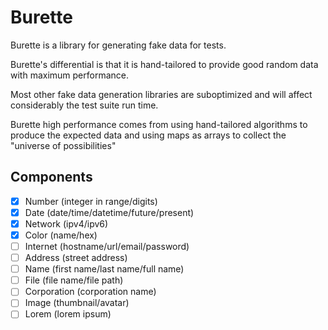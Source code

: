 # Burette

Burette is a library for generating fake data for tests.

Burette's differential is that it is hand-tailored to provide good random data
with maximum performance.

Most other fake data generation libraries are suboptimized and will affect
considerably the test suite run time.

Burette high performance comes from using hand-tailored algorithms to produce
the expected data and using maps as arrays to collect the "universe of
possibilities"

## Components
- [x] Number (integer in range/digits)
- [x] Date (date/time/datetime/future/present)
- [x] Network (ipv4/ipv6)
- [x] Color (name/hex)
- [ ] Internet (hostname/url/email/password)
- [ ] Address (street address)
- [ ] Name (first name/last name/full name)
- [ ] File (file name/file path)
- [ ] Corporation (corporation name)
- [ ] Image (thumbnail/avatar)
- [ ] Lorem (lorem ipsum)
